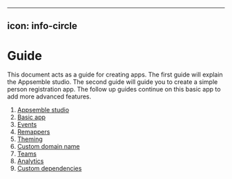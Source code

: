 
---
icon: info-circle
---

# Guide

This document acts as a guide for creating apps. The first guide will explain the Appsemble studio.
The second guide will guide you to create a simple person registration app. The follow up guides
continue on this basic app to add more advanced features.

1. [Appsemble studio](studio.md)
2. [Basic app](basic-app.md)
3. [Events](events.md)
4. [Remappers](/docs/reference/remapper)
5. [Theming](theming.md)
6. [Custom domain name](dns.md)
7. [Teams](teams.md)
8. [Analytics](analytics.md)
9. [Custom dependencies](custom-dependencies.md)